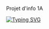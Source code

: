 Projet d'info 1A

[![Typing SVG](https://readme-typing-svg.demolab.com?font=Fira+Code&weight=500&size=30&pause=1000&color=F75A24&background=F0FFFE00&center=true&vCenter=true&width=435&lines=On+va+tout+baiser;(une+deuxieme+fois)+%F0%9F%A5%B3;SUUUUUUUUUUUUUUUUUU+%F0%9F%93%A2%E2%80%BC%EF%B8%8F%E2%80%BC%EF%B8%8F)](https://git.io/typing-svg)
